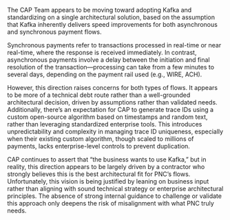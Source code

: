 The CAP Team appears to be moving toward adopting Kafka and standardizing on a single architectural solution, based on the assumption that Kafka inherently delivers speed improvements for both asynchronous and synchronous payment flows.

Synchronous payments refer to transactions processed in real-time or near real-time, where the response is received immediately. In contrast, asynchronous payments involve a delay between the initiation and final resolution of the transaction—processing can take from a few minutes to several days, depending on the payment rail used (e.g., WIRE, ACH).

However, this direction raises concerns for both types of flows. It appears to be more of a technical debt route rather than a well-grounded architectural decision, driven by assumptions rather than validated needs. Additionally, there’s an expectation for CAP to generate trace IDs using a custom open-source algorithm based on timestamps and random text, rather than leveraging standardized enterprise tools. This introduces unpredictability and complexity in managing trace ID uniqueness, especially when their existing custom algorithm, though scaled to millions of payments, lacks enterprise-level controls to prevent duplication.

CAP continues to assert that “the business wants to use Kafka,” but in reality, this direction appears to be largely driven by a contractor who strongly believes this is the best architectural fit for PNC’s flows. Unfortunately, this vision is being justified by leaning on business input rather than aligning with sound technical strategy or enterprise architectural principles. The absence of strong internal guidance to challenge or validate this approach only deepens the risk of misalignment with what PNC truly needs.
